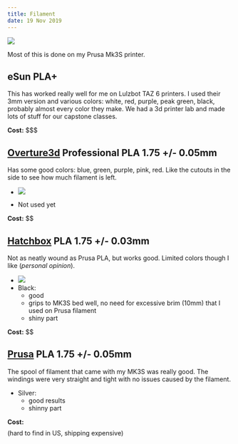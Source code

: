 ```yaml
---
title: Filament
date: 19 Nov 2019
---
```


![](https://cdn.shop.prusa3d.com/1303-large_default/original-prusa-i3-mk3-kit.jpg)

Most of this is done on my Prusa Mk3S printer.

## eSun PLA+

This has worked really well for me on Lulzbot TAZ 6 printers. I used their 3mm version
and various colors: white, red, purple, peak green, black, probably almost every color they
make. We had a 3d printer lab and made lots of stuff for our capstone classes.

**Cost:** $$$

## [Overture3d](https://overture3d.com/products/overture-pla-professional-1-75mm) Professional PLA 1.75 +/- 0.05mm

Has some good colors: blue, green, purple, pink, red. Like the cutouts in the side to see how much
filament is left.

- [![](https://img.youtube.com/vi/4eJZJZKKBhM/0.jpg)](https://www.youtube.com/watch?v=4eJZJZKKBhM)

- Not used yet

**Cost:** $$

## [Hatchbox](https://www.hatchbox3d.com/collections/pla) PLA 1.75 +/- 0.03mm

Not as neatly wound as Prusa PLA, but works good. Limited colors though I like (*personal opinion*).

- [![](https://img.youtube.com/vi/SoKIjjtm7eo/0.jpg)](https://www.youtube.com/watch?v=SoKIjjtm7eo)
- Black: 
    - good
    - grips to MK3S bed well, no need for excessive brim (10mm) that I used on Prusa filament
    - shiny part

**Cost:** $$

## [Prusa](https://shop.prusa3d.com/en/21-pla) PLA 1.75 +/- 0.05mm

The spool of filament that came with my MK3S was really good. The windings were very 
straight and tight with no issues caused by the filament. 

- Silver: 
    - good results
    - shinny part

**Cost:** $$$$ (hard to find in US, shipping expensive)
